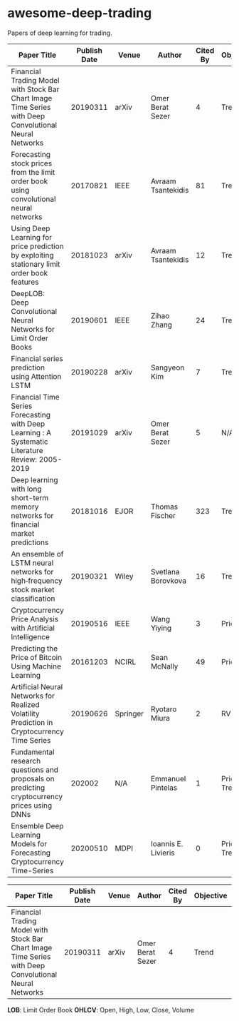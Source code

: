 # awesome-deep-trading

Papers of deep learning for trading.

| Paper Title                                                                                            | Publish Date | Venue    | Author                       | Cited By | Objective     | Loss     | Models                       | Data    |
| ------------------------------------------------------------------------------------------------------ | ------------ | -------- | ---------------------------- | -------- | ------------- | -------- | ---------------------------- | ------- |
| Financial Trading Model with Stock Bar Chart Image Time Series with Deep Convolutional Neural Networks | 20190311     | arXiv    | Omer <BR/> Berat <BR/> Sezer | 4        | Trend         | TODO     | CNN                          | OHLCV   |
| Forecasting stock prices from the limit order book using convolutional neural networks                 | 20170821     | IEEE     | Avraam <BR/>Tsantekidis      | 81       | Trend         | TODO     | CNN                          | LOB     |
| Using Deep Learning for price prediction by exploiting stationary limit order book features            | 20181023     | arXiv    | Avraam <BR/> Tsantekidis     | 12       | Trend         | TODO     | CNN+LSTM                     | LOB     |
| DeepLOB: Deep Convolutional Neural Networks for Limit Order Books                                      | 20190601     | IEEE     | Zihao <BR/> Zhang            | 24       | Trend         | TODO     | CNN+LSTM                     | LOB     |
| Financial series prediction using Attention LSTM                                                       | 20190228     | arXiv    | Sangyeon Kim                 | 7        | Trend         | TODO     | Attention <BR/> LSTM         | OHLCV   |
| Financial Time Series Forecasting with Deep Learning : A Systematic Literature Review: 2005-2019       | 20191029     | arXiv    | Omer <BR/> Berat <BR/> Sezer | 5        | N/A           | TODO     | N/A                          | N/A     |
| Deep learning with long short-term memory networks for financial market predictions                    | 20181016     | EJOR     | Thomas <BR/> Fischer         | 323      | Trend         | TODO     | LSTM                         | S&P 500 |
| An ensemble of LSTM neural networks for high‐frequency stock market classification                     | 20190321     | Wiley    | Svetlana <BR/> Borovkova     | 16       | Trend         | TODO     | LSTM                         | OHLCV   |
| Cryptocurrency Price Analysis with Artificial Intelligence                                             | 20190516     | IEEE     | Wang <BR/> Yiying            | 3        | Price         | TODO     | MLP, <BR/> LSTM              | OHLC    |
| Predicting the Price of Bitcoin Using Machine Learning                                                 | 20161203     | NCIRL    | Sean <BR/> McNally           | 49       | Price         | TODO     | RNN, <BR/> LSTM, <BR/> ARIMA | OHLC    |
| Artificial Neural Networks for Realized Volatility Prediction in Cryptocurrency Time Series            | 20190626     | Springer | Ryotaro <BR/> Miura          | 2        | RV            | TODO     | Ridge <BR/> Regression       | OHLCV   |
| Fundamental research questions and proposals on predicting cryptocurrency prices using DNNs            | 202002       | N/A      | Emmanuel <BR/> Pintelas      | 1        | Price; Trend  | RMSE;ACC | CNN-LSTM, <BR/> CNN-BiLSTM   | N/A     |
| Ensemble Deep Learning Models for Forecasting Cryptocurrency Time-Series                               | 20200510     | MDPI     | Ioannis E. <BR/> Livieris    | 0        | Price ; Trend | RMSE;ACC | CNN-LSTM, <BR/> CNN-BiLSTM   | OHLCV   |

<table>
    <thead>
        <tr>
            <th> Paper Title </th>
            <th> Publish Date </th>
            <th> Venue </th>
            <th> Author </th>
            <th> Cited By </th>
            <th> Objective </th>
            <th> Loss </th>
            <th> Models </th>
            <th> Data </th>
        </tr>
    </thead>
    <tbody>
        <tr>
            <td> Financial Trading Model with Stock Bar Chart Image Time Series with Deep Convolutional Neural Networks </td>
            <td> 20190311 </td>
            <td> arXiv </td>
            <td> Omer Berat Sezer </td>
            <td> 4 </td>
            <td> Trend </td>
            <td> TODO </td>
            <td> CNN </td>
            <td> OHLCV </td>
        </tr>
    </tbody>
</table>

**LOB**: Limit Order Book **OHLCV**: Open, High, Low, Close, Volume
